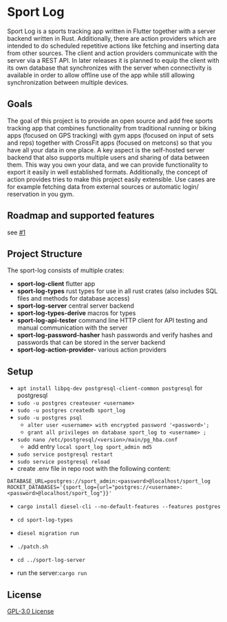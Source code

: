 # Sport Log

Sport Log is a sports tracking app written in Flutter together with a server backend written in Rust.
Additionally, there are action providers which are intended to do scheduled repetitive actions like fetching and inserting data from other sources.
The client and action providers communicate with the server via a REST API.
In later releases it is planned to equip the client with its own database that synchronizes with the server when connectivity is available in order to allow offline use of the app while still allowing synchronization between multiple devices.

## Goals

The goal of this project is to provide an open source and add free sports tracking app that combines functionality from traditional running or biking apps (focused on GPS tracking) with gym apps (focused on input of sets and reps) together with CrossFit apps (focused on metcons) so that you have all your data in one place.
A key aspect is the self-hosted server backend that also supports multiple users and sharing of data between them.
This way you own your data, and we can provide functionality to export it easily in well established formats.
Additionally, the concept of action provides tries to make this project easily extensible.
Use cases are for example fetching data from external sources or automatic login/ reservation in you gym.

## Roadmap and supported features

see [#1](https://github.com/LorenzSchueler/sport-log/issues/1)

## Project Structure

The sport-log consists of multiple crates:

- **sport-log-client** flutter app
- **sport-log-types** rust types for use in all rust crates (also includes SQL files and methods for database access)
- **sport-log-server** central server backend
- **sport-log-types-derive** macros for types
- **sport-log-api-tester** command line HTTP client for API testing and manual communication with the server
- **sport-log-password-hasher** hash passwords and verify hashes and passwords that can be stored in the server backend
- **sport-log-action-provider-<name>** various action providers

## Setup

* `apt install libpq-dev postgresql-client-common postgresql` for postgresql
* `sudo -u postgres createuser <username>`
* `sudo -u postgres createdb sport_log`
* `sudo -u postgres psql`
    * `alter user <username> with encrypted password '<password>';`
    * `grant all privileges on database sport_log to <username> ;`
* `sudo nano /etc/postgresql/<version>/main/pg_hba.conf`
  * add entry `local sport_log sport_admin md5`
* `sudo service postgresql restart`
* `sudo service postgresql reload`
* create .env file in repo root with the following content:
```
DATABASE_URL=postgres://sport_admin:<password>@localhost/sport_log
ROCKET_DATABASES='{sport_log={url="postgres://<username>:<password>@localhost/sport_log"}}'
```
* `cargo install diesel-cli --no-default-features --features postgres`
* `cd sport-log-types`
* `diesel migration run`
* `./patch.sh`

* `cd ../sport-log-server`
* run the server:`cargo run`


## License

[GPL-3.0 License](LICENSE)